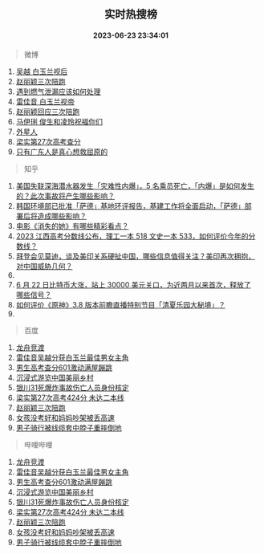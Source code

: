 <div align="center"><h2>实时热搜榜</h2><h4>2023-06-23 23:34:01</h4></div>

> 微博  

1. [吴越 白玉兰视后](https://s.weibo.com/weibo?q=%E5%90%B4%E8%B6%8A%20%E7%99%BD%E7%8E%89%E5%85%B0%E8%A7%86%E5%90%8E&t=31&band_rank=1&Refer=top)<br />
2. [赵丽颖三次陪跑](https://s.weibo.com/weibo?q=%E8%B5%B5%E4%B8%BD%E9%A2%96%E4%B8%89%E6%AC%A1%E9%99%AA%E8%B7%91&t=31&band_rank=2&Refer=top)<br />
3. [遇到燃气泄漏应该如何处理](https://s.weibo.com/weibo?q=%23%E9%81%87%E5%88%B0%E7%87%83%E6%B0%94%E6%B3%84%E6%BC%8F%E5%BA%94%E8%AF%A5%E5%A6%82%E4%BD%95%E5%A4%84%E7%90%86%23&t=31&band_rank=3&Refer=top)<br />
4. [雷佳音 白玉兰视帝](https://s.weibo.com/weibo?q=%E9%9B%B7%E4%BD%B3%E9%9F%B3%20%E7%99%BD%E7%8E%89%E5%85%B0%E8%A7%86%E5%B8%9D&t=31&band_rank=4&Refer=top)<br />
5. [赵丽颖回应三次陪跑](https://s.weibo.com/weibo?q=%23%E8%B5%B5%E4%B8%BD%E9%A2%96%E5%9B%9E%E5%BA%94%E4%B8%89%E6%AC%A1%E9%99%AA%E8%B7%91%23&t=31&band_rank=5&Refer=top)<br />
6. [马伊琍 俊生和凌玲祝福你们](https://s.weibo.com/weibo?q=%E9%A9%AC%E4%BC%8A%E7%90%8D%20%E4%BF%8A%E7%94%9F%E5%92%8C%E5%87%8C%E7%8E%B2%E7%A5%9D%E7%A6%8F%E4%BD%A0%E4%BB%AC&t=31&band_rank=6&Refer=top)<br />
7. [外星人](https://s.weibo.com/weibo?q=%E5%A4%96%E6%98%9F%E4%BA%BA&t=31&band_rank=7&Refer=top)<br />
8. [梁实第27次高考查分](https://s.weibo.com/weibo?q=%23%E6%A2%81%E5%AE%9E%E7%AC%AC27%E6%AC%A1%E9%AB%98%E8%80%83%E6%9F%A5%E5%88%86%23&t=31&band_rank=8&Refer=top)<br />
9. [只有广东人是真心想救屈原的](https://s.weibo.com/weibo?q=%E5%8F%AA%E6%9C%89%E5%B9%BF%E4%B8%9C%E4%BA%BA%E6%98%AF%E7%9C%9F%E5%BF%83%E6%83%B3%E6%95%91%E5%B1%88%E5%8E%9F%E7%9A%84&t=31&band_rank=9&Refer=top)<br />

> 知乎  

1. [美国失联深海潜水器发生「灾难性内爆」，5 名乘员死亡，「内爆」是如何发生的？此次事故将产生哪些影响？](https://www.zhihu.com/question/608085455)<br />
2. [韩国环境部已批准「萨德」基地环评报告，基建工作将全面启动，「萨德」部署后将造成哪些影响？](https://www.zhihu.com/question/608002674)<br />
3. [电影《消失的她》有哪些精彩看点？](https://www.zhihu.com/question/604320266)<br />
4. [2023 江西高考分数线公布，理工一本 518 文史一本 533，如何评价今年的分数线？](https://www.zhihu.com/question/607974350)<br />
5. [拜登会见莫迪，谈及美印关系硬扯中国，哪些信息值得关注？美印再次拥抱，对中国威胁几何？](https://www.zhihu.com/question/608121348)<br />
6. []()<br />
7. [6 月 22 日比特币大涨，站上 30000 美元关口，为近两月以来首次，释放了哪些信号？](https://www.zhihu.com/question/607964858)<br />
8. [如何评价《原神》3.8 版本前瞻直播特别节目「清夏乐园大秘境」？](https://www.zhihu.com/question/608160040)<br />
9. []()<br />

> 百度  

1. [龙舟竞渡](https://www.baidu.com/s?wd=%E9%BE%99%E8%88%9F%E7%AB%9E%E6%B8%A1&sa=fyb_news&rsv_dl=fyb_news)<br />
2. [雷佳音吴越分获白玉兰最佳男女主角](https://www.baidu.com/s?wd=%E9%9B%B7%E4%BD%B3%E9%9F%B3%E5%90%B4%E8%B6%8A%E5%88%86%E8%8E%B7%E7%99%BD%E7%8E%89%E5%85%B0%E6%9C%80%E4%BD%B3%E7%94%B7%E5%A5%B3%E4%B8%BB%E8%A7%92&sa=fyb_news&rsv_dl=fyb_news)<br />
3. [男生高考查分601激动满屋蹦跳](https://www.baidu.com/s?wd=%E7%94%B7%E7%94%9F%E9%AB%98%E8%80%83%E6%9F%A5%E5%88%86601%E6%BF%80%E5%8A%A8%E6%BB%A1%E5%B1%8B%E8%B9%A6%E8%B7%B3&sa=fyb_news&rsv_dl=fyb_news)<br />
4. [沉浸式游览中国美丽乡村](https://www.baidu.com/s?wd=%E6%B2%89%E6%B5%B8%E5%BC%8F%E6%B8%B8%E8%A7%88%E4%B8%AD%E5%9B%BD%E7%BE%8E%E4%B8%BD%E4%B9%A1%E6%9D%91&sa=fyb_news&rsv_dl=fyb_news)<br />
5. [银川31死爆炸事故伤亡人员身份核定](https://www.baidu.com/s?wd=%E9%93%B6%E5%B7%9D31%E6%AD%BB%E7%88%86%E7%82%B8%E4%BA%8B%E6%95%85%E4%BC%A4%E4%BA%A1%E4%BA%BA%E5%91%98%E8%BA%AB%E4%BB%BD%E6%A0%B8%E5%AE%9A&sa=fyb_news&rsv_dl=fyb_news)<br />
6. [梁实第27次高考424分 未达二本线](https://www.baidu.com/s?wd=%E6%A2%81%E5%AE%9E%E7%AC%AC27%E6%AC%A1%E9%AB%98%E8%80%83424%E5%88%86+%E6%9C%AA%E8%BE%BE%E4%BA%8C%E6%9C%AC%E7%BA%BF&sa=fyb_news&rsv_dl=fyb_news)<br />
7. [赵丽颖三次陪跑](https://www.baidu.com/s?wd=%E8%B5%B5%E4%B8%BD%E9%A2%96%E4%B8%89%E6%AC%A1%E9%99%AA%E8%B7%91&sa=fyb_news&rsv_dl=fyb_news)<br />
8. [女孩没考好和妈妈吵架被丢高速](https://www.baidu.com/s?wd=%E5%A5%B3%E5%AD%A9%E6%B2%A1%E8%80%83%E5%A5%BD%E5%92%8C%E5%A6%88%E5%A6%88%E5%90%B5%E6%9E%B6%E8%A2%AB%E4%B8%A2%E9%AB%98%E9%80%9F&sa=fyb_news&rsv_dl=fyb_news)<br />
9. [男子骑行被线缆套中脖子重摔倒地](https://www.baidu.com/s?wd=%E7%94%B7%E5%AD%90%E9%AA%91%E8%A1%8C%E8%A2%AB%E7%BA%BF%E7%BC%86%E5%A5%97%E4%B8%AD%E8%84%96%E5%AD%90%E9%87%8D%E6%91%94%E5%80%92%E5%9C%B0&sa=fyb_news&rsv_dl=fyb_news)<br />

> 哔哩哔哩  

1. [龙舟竞渡](https://www.baidu.com/s?wd=%E9%BE%99%E8%88%9F%E7%AB%9E%E6%B8%A1&sa=fyb_news&rsv_dl=fyb_news)<br />
2. [雷佳音吴越分获白玉兰最佳男女主角](https://www.baidu.com/s?wd=%E9%9B%B7%E4%BD%B3%E9%9F%B3%E5%90%B4%E8%B6%8A%E5%88%86%E8%8E%B7%E7%99%BD%E7%8E%89%E5%85%B0%E6%9C%80%E4%BD%B3%E7%94%B7%E5%A5%B3%E4%B8%BB%E8%A7%92&sa=fyb_news&rsv_dl=fyb_news)<br />
3. [男生高考查分601激动满屋蹦跳](https://www.baidu.com/s?wd=%E7%94%B7%E7%94%9F%E9%AB%98%E8%80%83%E6%9F%A5%E5%88%86601%E6%BF%80%E5%8A%A8%E6%BB%A1%E5%B1%8B%E8%B9%A6%E8%B7%B3&sa=fyb_news&rsv_dl=fyb_news)<br />
4. [沉浸式游览中国美丽乡村](https://www.baidu.com/s?wd=%E6%B2%89%E6%B5%B8%E5%BC%8F%E6%B8%B8%E8%A7%88%E4%B8%AD%E5%9B%BD%E7%BE%8E%E4%B8%BD%E4%B9%A1%E6%9D%91&sa=fyb_news&rsv_dl=fyb_news)<br />
5. [银川31死爆炸事故伤亡人员身份核定](https://www.baidu.com/s?wd=%E9%93%B6%E5%B7%9D31%E6%AD%BB%E7%88%86%E7%82%B8%E4%BA%8B%E6%95%85%E4%BC%A4%E4%BA%A1%E4%BA%BA%E5%91%98%E8%BA%AB%E4%BB%BD%E6%A0%B8%E5%AE%9A&sa=fyb_news&rsv_dl=fyb_news)<br />
6. [梁实第27次高考424分 未达二本线](https://www.baidu.com/s?wd=%E6%A2%81%E5%AE%9E%E7%AC%AC27%E6%AC%A1%E9%AB%98%E8%80%83424%E5%88%86+%E6%9C%AA%E8%BE%BE%E4%BA%8C%E6%9C%AC%E7%BA%BF&sa=fyb_news&rsv_dl=fyb_news)<br />
7. [赵丽颖三次陪跑](https://www.baidu.com/s?wd=%E8%B5%B5%E4%B8%BD%E9%A2%96%E4%B8%89%E6%AC%A1%E9%99%AA%E8%B7%91&sa=fyb_news&rsv_dl=fyb_news)<br />
8. [女孩没考好和妈妈吵架被丢高速](https://www.baidu.com/s?wd=%E5%A5%B3%E5%AD%A9%E6%B2%A1%E8%80%83%E5%A5%BD%E5%92%8C%E5%A6%88%E5%A6%88%E5%90%B5%E6%9E%B6%E8%A2%AB%E4%B8%A2%E9%AB%98%E9%80%9F&sa=fyb_news&rsv_dl=fyb_news)<br />
9. [男子骑行被线缆套中脖子重摔倒地](https://www.baidu.com/s?wd=%E7%94%B7%E5%AD%90%E9%AA%91%E8%A1%8C%E8%A2%AB%E7%BA%BF%E7%BC%86%E5%A5%97%E4%B8%AD%E8%84%96%E5%AD%90%E9%87%8D%E6%91%94%E5%80%92%E5%9C%B0&sa=fyb_news&rsv_dl=fyb_news)<br />
